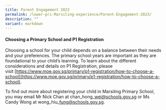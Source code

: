 ```yaml
---
title: Parent Engagement 2023
permalink: /lower-pri-Marsiling-experience/Parent-Engagement-2023/
description: ""
variant: markdown
---
```

#### **Choosing a Primary School and P1 Registration**

Choosing a school for your child depends on a balance between their needs and your preferences. The primary school years are important as they are foundational to your child’s learning. To learn about the different considerations and details on P1 Registration, please visit [https://www.moe.gov.sg/primary/p1-registration/how-to-choose-a-school](https://www.moe.gov.sg/primary/p1-registration/how-to-choose-a-school).

To find out more about registering your child in Marsiling Primary School, you may email Mr Nick Chan at chan\_hong\_wei@schools.gov.sg or Ms Candy Wong at wong\_hiu\_fung@schools.gov.sg.